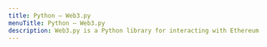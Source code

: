 ```yaml
---
title: Python – Web3.py
menuTitle: Python – Web3.py
description: Web3.py is a Python library for interacting with Ethereum nodes; it originally began as a port of web3.js, but has evolved to better serve the needs of Python developers.
---
```

